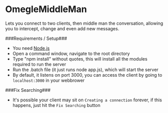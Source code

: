 OmegleMiddleMan
===============

Lets you connect to two clients, then middle man the conversation, allowing you to intercept, change and even add new messages.

###Requirements / Setup###
 - You need [Node.js](http://nodejs.org/)
 - Open a command window, navigate to the root directory
  - Type "npm install" without quotes, this will install all the modules required to run the server
 - Run the .batch file (it just runs node app.js), which will start the server
 - By default, it listens on port 3000, you can access the client by going to `localhost:3000` in your webbrower

###Fix Searching###
 - It's possible your client may sit on `Creating a connection` forever, if this happens, just hit the `Fix Searching` button
